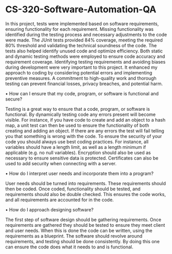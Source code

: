 # CS-320-Software-Automation-QA

In this project, tests were implemented based on software requirements, ensuring functionality for each requirement. Missing functionality was identified during the testing process and necessary adjustments to the code were made. The JUnit tests provided 84% coverage, meeting the required 80% threshold and validating the technical soundness of the code. The tests also helped identify unused code and optimize efficiency. Both static and dynamic testing methods were employed to ensure code accuracy and requirement coverage. Identifying testing requirements and avoiding biases during development were very important to this project. It enhanced my approach to coding by considering potential errors and implementing preventive measures. A commitment to high-quality work and thorough testing can prevent financial losses, privacy breaches, and potential harm. 

•	How can I ensure that my code, program, or software is functional and secure?

Testing is a great way to ensure that a code, program, or software is functional. By dynamically testing code any errors present will become visible. For instance, if you have code to create and add an object to a hash map, a unit test can then be used to ensure the functionality of both creating and adding an object. If there are any errors the test will fail telling you that something is wrong with the code. To ensure the security of your code you should always use best coding practices. For instance, all variables should have a length limit, as well as a length minimum if applicable (e.g. no null variables). Encryption should also be used as necessary to ensure sensitive data is protected. Certificates can also be used to add security when connecting with a server. 

•	How do I interpret user needs and incorporate them into a program?

User needs should be turned into requirements. These requirements should then be coded. Once coded, functionality should be tested, and requirements should also be double checked. This ensures the code works, and all requirements are accounted for in the code. 

•	How do I approach designing software?

The first step of software design should be gathering requirements. Once requirements are gathered they should be tested to ensure they meet client and user needs. When this is done the code can be written, using the requirements as a blueprint. The software should revolve around requirements, and testing should be done consistently. By doing this one can ensure the code does what it needs to and is functional.  
